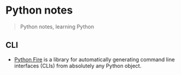 # Python notes
> Python notes, learning Python

## CLI

- [Python Fire](https://github.com/google/python-fire) is a library for automatically generating command line interfaces (CLIs) from absolutely any Python object.
